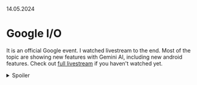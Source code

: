 14.05.2024
# Google I/O

It is an official Google event. I watched livestream to the end. Most of the topic are showing new features with Gemini AI, including new android features.
Check out [full livestream](https://youtu.be/XEzRZ35urlk) if you haven't watched yet.

<details>
<summary>Spoiler</summary>
    There was no Android update being mentioned here and I only signed up for android part. Ugh.
</details>